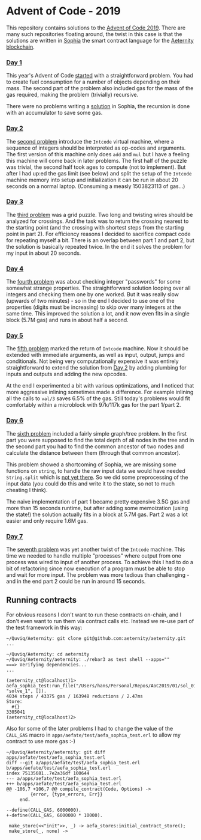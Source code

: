 # Advent of Code - 2019

This repository contains solutions to the [Advent of Code
2019](https://adventofcode.com/2019). There are many such repositories floating
around, the twist in this case is that the solutions are written in
[Sophia](https://github.com/aeternity/protocol/blob/master/contracts/sophia.md)
the smart contract language for the [Aeternity
blockchain](https://aeternity.com/).

### [Day 1](01/sol_01.aes)

This year's Advent of Code [started](https://adventofcode.com/2019/day/1) with
a straightforward problem. You had to create fuel consumption for a number of
objects depending on their mass. The second part of the problem also included
gas for the mass of the gas required, making the problem (trivially) recursive.

There were no problems writing a [solution](01/sol_01.aes) in Sophia, the
recursion is done with an accumulator to save some gas.

### [Day 2](02/sol_02.aes)

The [second problem](https://adventofcode.com/2019/day/2) introduce the
`Intcode` virtual machine, where a sequence of integers should be interpreted
as op-codes and arguments. The first version of this machine only does `add`
and `mul` but I have a feeling this machine will come back in later problems.
The first half of the puzzle was trivial, the second half took ages to compute
(not to implement). But after I had up:ed the gas limit (see below) and split
the setup of the `Intcode` machine memory into setup and initialization it can
be run in about 20 seconds on a normal laptop. (Consuming a measly 1503823113
of gas...)

### [Day 3](03/sol_03.aes)

The [third problem](https://adventofcode.com/2019/day/3) was a grid puzzle. Two
long and twisting wires should be analyzed for crossings. And the task was to
return the crossing nearest to the starting point (and the crossing with
shortest steps from the starting point in part 2). For efficiency reasons I
decided to sacrifice compact code for repeating myself a bit. There is an
overlap between part 1 and part 2, but the solution is basically repeated
twice. In the end it solves the problem for my input in about 20 seconds.

### [Day 4](04/sol_04.aes)

The [fourth problem](https://adventofcode.com/2019/day/4) was about checking
integer "passwords" for some somewhat strange properties. The straightforward
solution looping over all integers and checking them one by one worked. But it
was really slow (upwards of two minutes) - so in the end I decided to use one
of the properties (digits must be increasing) to skip over many integers at the
same time. This improved the solution a lot, and it now even fits in a single
block (5.7M gas) and runs in about half a second.

### [Day 5](05/sol_05.aes)

The [fifth problem](https://adventofcode.com/2019/day/5) marked the return of
`Intcode` machine. Now it should be extended with immediate arguments, as well
as input, output, jumps and conditionals. Not being very computationally
expensive it was entirely straightforward to extend the solution from [Day
2](#day-2) by adding plumbing for inputs and outputs and adding the new
opcodes.

At the end I experimented a bit with various optimizations, and I noticed that
more aggressive inlining sometimes made a difference. For example inlining all
the calls to `val/3` saves 6.5% of the gas. Still today's problems would fit
comfortably within a microblock with 97k/117k gas for the part 1/part 2.

### [Day 6](06/sol_06.aes)

The [sixth problem](https://adventofcode.com/2019/day/6) included a fairly
simple graph/tree problem. In the first part you were supposed to find the
total depth of all nodes in the tree and in the second part you had to find the
common ancestor of two nodes and calculate the distance between them (through
that common ancestor).

This problem showed a shortcoming of Sophia, we are missing some functions on
`string`, to handle the raw input data we would have needed `String.split`
which is [not yet there](https://github.com/aeternity/aesophia/issues/176). So
we did some preprocessing of the input data (you could do this and write it to
the state, so not to much cheating I think).

The naive implementation of part 1 became pretty expensive 3.5G gas and more
than 15 seconds runtime, but after adding some memoization (using the state!)
the solution actually fits in a block at 5.7M gas. Part 2 was a lot easier and
only require 1.6M gas.

### [Day 7](07/sol_07.aes)

The [seventh problem](https://adventofcode.com/2019/day/7) was yet another
twist of the `Intcode` machine. This time we needed to handle multiple
"processes" where output from one process was wired to input of another
process. To achieve this I had to do a bit of refactoring since now execution
of a program must be able to stop and wait for more input. The problem was more
tedious than challenging - and in the end part 2 could be run in around 15
seconds.


## Running contracts
For obvious reasons I don't want to run these contracts on-chain, and I don't
even want to run them via contract calls etc. Instead we re-use part of the
test framework in this way:

```
~/Quviq/Aeternity: git clone git@github.com:aeternity/aeternity.git
...

~/Quviq/Aeternity: cd aeternity
~/Quviq/Aeternity/aeternity: ./rebar3 as test shell --apps=""
===> Verifying dependencies...
...

(aeternity_ct@localhost)1> aefa_sophia_test:run_file("/Users/hans/Personal/Repos/AoC2019/01/sol_01.aes", "solve_1", []).
4034 steps / 43375 gas / 163948 reductions / 2.47ms
Store:
  #{}
3305041
(aeternity_ct@localhost)2>
```

Also for some of the later problems I had to change the value of the `CALL_GAS` macro
in `apps/aefate/test/aefa_sophia_test.erl` to allow my contract to use more gas :-)

```
~/Quviq/Aeternity/aeternity: git diff apps/aefate/test/aefa_sophia_test.erl
diff --git a/apps/aefate/test/aefa_sophia_test.erl b/apps/aefate/test/aefa_sophia_test.erl
index 75135681..7e2a36df 100644
--- a/apps/aefate/test/aefa_sophia_test.erl
+++ b/apps/aefate/test/aefa_sophia_test.erl
@@ -106,7 +106,7 @@ compile_contract(Code, Options) ->
         {error, {type_errors, Err}}
     end.

--define(CALL_GAS, 6000000).
+-define(CALL_GAS, 6000000 * 10000).

 make_store(<<"init">>, _) -> aefa_stores:initial_contract_store();
 make_store(_, none) ->
```
